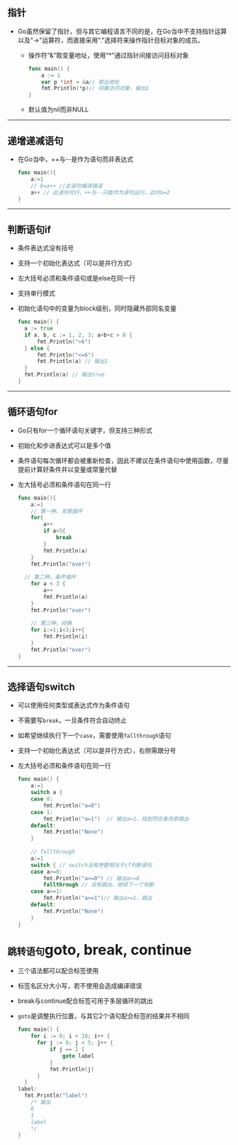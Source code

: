 ## 指针

* Go虽然保留了指针，但与其它编程语言不同的是，在Go当中不支持指针运算以及"\->"运算符，而直接采用"."选择符来操作指针目标对象的成员。

  * 操作符“&”取变量地址，使用“*”通过指针间接访问目标对象

    ```go
    func main() {
    	a := 1
    	var p *int = &a// 取出地址
    	fmt.Println(*p)// 间接访问对象，输出1
    }
    ```

  * 默认值为nil而非NULL



------

## 递增递减语句

- 在Go当中，++与--是作为语句而非表达式

  ```go
  func main(){
      a:=1
      // b=a++ //此语句编译错误
      a++ // 此语句可行，++与--只能作为语句运行，此时a=2
  }
  ```



------

## 判断语句if

- 条件表达式没有括号

- 支持一个初始化表达式（可以是并行方式）

- 左大括号必须和条件语句或是else在同一行

- 支持单行模式

- 初始化语句中的变量为block级别，同时隐藏外部同名变量

  ```go
  func main() {
  	a := true
  	if a, b, c := 1, 2, 3; a+b+c > 6 {
  		fmt.Println(">6")
  	} else {
  		fmt.Println("<=6")
  		fmt.Println(a) // 输出1
  	}
  	fmt.Println(a) // 输出true
  }
  ```



------

## 循环语句for

- Go只有for一个循环语句关键字，但支持三种形式

- 初始化和步进表达式可以是多个值

- 条件语句每次循环都会被重新检查，因此不建议在条件语句中使用函数，尽量提前计算好条件并以变量或常量代替

- 左大括号必须和条件语句在同一行

  ```go
  func main(){
      a:=1
      // 第一种，无限循环
      for{
          a++
          if a>5{
              break
          }
          fmt.Println(a)
      }
      fmt.Println("over")
      
  	// 第二种，条件循环
      for a < 3 {
          a++
          fmt.Println(a)
      }
      fmt.Println("over")
      
      // 第三种，经典
      for i:=1;i<3;i++{
          fmt.Println(i)
      }
      fmt.Println("over")
  }
  ```



------

## 选择语句switch

- 可以使用任何类型或表达式作为条件语句

- 不需要写`break`，一旦条件符合自动终止

- 如希望继续执行下一个`case`，需要使用`fallthrough`语句

- 支持一个初始化表达式（可以是并行方式），右侧需跟分号 

- 左大括号必须和条件语句在同一行

  ```go
  func main() {
      a:=1
      switch a {
      case 0:
          fmt.Println("a=0")
      case 1:
          fmt.Println("a=1")  // 输出a=1，找到符合条件即跳出
      default:
          fmt.Println("None")
      }
      
      // fallthrough
      a:=1
      switch { // switch没有参数相当于if判断语句
      case a>=0:
          fmt.Println("a>=0") // 输出a>=0
          fallthrough // 没有跳出，继续下一个判断
      case a>=1:
          fmt.Println("a>=1")// 输出a>=1，跳出
      default:
          fmt.Println("None")
      }
  }
  ```



## 跳转语句<font size="6">goto, break, continue</font>

- 三个语法都可以配合标签使用

- 标签名区分大小写，若不使用会造成编译错误

- break与continue配合标签可用于多层循环的跳出

- `goto`是调整执行位置，与其它2个语句配合标签的结果并不相同

  ```go
  func main() {
      for i := 0; i < 10; i++ {
  		for j := 0; j < 5; j++ {
  			if j == 2 {
  				goto label
  			}
  			fmt.Println(j)
  		}
  	}
  label:
  	fmt.Println("label")
      /* 输出
      0
      1
      label
      */
  }	
  ```

  

